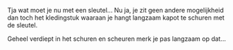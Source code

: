 Tja wat moet je nu met een sleutel... Nu ja, je zit geen andere mogelijkheid dan
toch het kledingstuk waaraan je hangt langzaam kapot te schuren met de sleutel.

Geheel verdiept in het schuren en scheuren merk je pas langzaam op dat...
